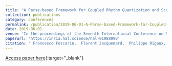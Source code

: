 ```yaml
---
title: "A Parse-based Framework for Coupled Rhythm Quantization and Score Structuring"
collection: publications
category: conferences
permalink: /publication/2019-06-01-A-Parse-based-Framework-for-Coupled-Rhythm-Quantization-and-Score-Structuring
date: 2019-06-01
venue: 'In the proceedings of the Seventh International Conference on Mathematics and Computation in Music (MCM)'
paperurl: 'https://inria.hal.science/hal-01988990'
citation: ' Francesco Foscarin,  Florent Jacquemard,  Philippe Rigaux,  Masahiko Sakai, &quot;A Parse-based Framework for Coupled Rhythm Quantization and Score Structuring.&quot; In the proceedings of the Seventh International Conference on Mathematics and Computation in Music (MCM), 2019.'
---
```

[Access paper here](https://inria.hal.science/hal-01988990){:target="_blank"}
